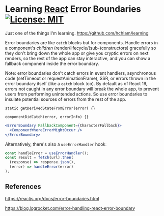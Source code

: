 # Learning [React](https://github.com/hchiam/learning-reactjs) Error Boundaries [![License: MIT](https://img.shields.io/badge/License-MIT-yellow.svg?style=for-the-badge)](https://github.com/hchiam/learning-template/blob/main/LICENSE)

Just one of the things I'm learning. <https://github.com/hchiam/learning>

Error boundaries are like `catch` blocks but for components. Handle errors in a component's _children_ (render/lifecycle/(sub-)constructors) gracefully so they don't bring down the whole app or give you cryptic errors on next renders, so the rest of the app can stay interactive, and you can show a fallback component inside the error boundary.

Note: error boundaries don't catch errors in event handlers, asynchronous code (setTimeout or requestAnimationFrame), SSR, or errors thrown in the error boundary itself (like a `catch` block too). By default as of React 16, errors not caught in any error boundary will break the whole app, to prevent users from performing unintended actions. So use error boundaries to insulate potential sources of errors from the rest of the app.

`static getDerivedStateFromError(error) {}`

`componentDidCatch(error, errorInfo) {}`

```jsx
<ErrorBoundary FallbackComponent={CharacterFallback}>
  <ComponentWhereErrorMightOccur />
</ErrorBoundary>
```

Alternatively, there's also a `useErrorHandler` hook:

```jsx
const handleError = useErrorHandler();
const result = fetch(url).then(
  (response) => response.json(),
  (error) => handleError(error)
);
```

## References

<https://reactjs.org/docs/error-boundaries.html>

<https://blog.logrocket.com/error-handling-react-error-boundary>
